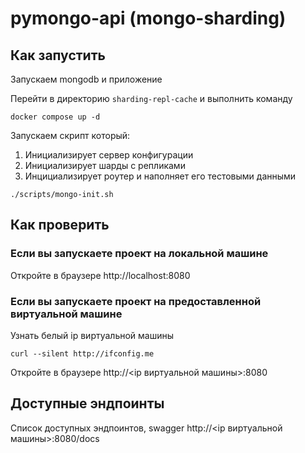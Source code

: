 # pymongo-api (mongo-sharding)

## Как запустить

Запускаем mongodb и приложение

Перейти в директорию `sharding-repl-cache` и выполнить команду

```shell
docker compose up -d
```

Запускаем скрипт который:
1) Инициализирует сервер конфигурации
2) Инициализирует шарды с репликами
3) Инцициализирует роутер и наполняет его тестовыми данными

```shell
./scripts/mongo-init.sh
```

## Как проверить

### Если вы запускаете проект на локальной машине

Откройте в браузере http://localhost:8080

### Если вы запускаете проект на предоставленной виртуальной машине

Узнать белый ip виртуальной машины

```shell
curl --silent http://ifconfig.me
```

Откройте в браузере http://<ip виртуальной машины>:8080

## Доступные эндпоинты

Список доступных эндпоинтов, swagger http://<ip виртуальной машины>:8080/docs